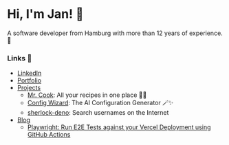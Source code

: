 # Hi, I'm Jan! 👋

A software developer from Hamburg with more than 12 years of experience. 🚀

### Links 🔗

- [LinkedIn](https://www.linkedin.com/in/jan-poth/)
- [Portfolio](https://janpoth.de/en)
- [Projects](https://janpoth.de/en/projects)
  - [Mr. Cook](https://www.mrcook.app): All your recipes in one place 🧑‍🍳
  - [Config Wizard](https://www.config-wizard.com): The AI Configuration Generator 🪄✨
  - [sherlock-deno](https://janpoth.de/en/projects/sherlock-deno): Search usernames on the Internet
- [Blog](https://janpoth.de/en/blog)
  - [Playwright: Run E2E Tests against your Vercel Deployment using GitHub Actions](https://www.janpoth.de/en/blog/playwright-vercel-e2e-tests)

